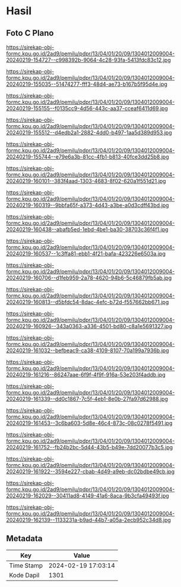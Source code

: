 # Hasil

## Foto C Plano

https://sirekap-obj-formc.kpu.go.id/2ad9/pemilu/pdpr/13/04/01/20/09/1304012009004-20240219-154727--c998392b-9064-4c28-93fa-5413fdc83c12.jpg

https://sirekap-obj-formc.kpu.go.id/2ad9/pemilu/pdpr/13/04/01/20/09/1304012009004-20240219-155035--51474277-fff3-48d4-ae73-b167b5f95d4e.jpg

https://sirekap-obj-formc.kpu.go.id/2ad9/pemilu/pdpr/13/04/01/20/09/1304012009004-20240219-155155--f0135cc9-4d56-443c-aa37-cceaf6411d69.jpg

https://sirekap-obj-formc.kpu.go.id/2ad9/pemilu/pdpr/13/04/01/20/09/1304012009004-20240219-155512--d4edb2a1-2882-4dd0-b497-1aa5d389d953.jpg

https://sirekap-obj-formc.kpu.go.id/2ad9/pemilu/pdpr/13/04/01/20/09/1304012009004-20240219-155744--e79e6a3b-81cc-4fb1-b813-40fce3dd25b8.jpg

https://sirekap-obj-formc.kpu.go.id/2ad9/pemilu/pdpr/13/04/01/20/09/1304012009004-20240219-160101--383f4aad-1303-4683-8f02-620a1f551d21.jpg

https://sirekap-obj-formc.kpu.go.id/2ad9/pemilu/pdpr/13/04/01/20/09/1304012009004-20240219-160319--9bbfa65f-a373-4d43-a3be-a0d3cdff43bd.jpg

https://sirekap-obj-formc.kpu.go.id/2ad9/pemilu/pdpr/13/04/01/20/09/1304012009004-20240219-160438--abafb5ed-1ebd-4be1-ba30-38703c36f4f1.jpg

https://sirekap-obj-formc.kpu.go.id/2ad9/pemilu/pdpr/13/04/01/20/09/1304012009004-20240219-160537--1c3ffa81-ebb1-4f21-bafa-423226e6503a.jpg

https://sirekap-obj-formc.kpu.go.id/2ad9/pemilu/pdpr/13/04/01/20/09/1304012009004-20240219-160706--d1feb959-2a78-4620-94b6-5c46879fb5ab.jpg

https://sirekap-obj-formc.kpu.go.id/2ad9/pemilu/pdpr/13/04/01/20/09/1304012009004-20240219-160813--d5bfdc54-8dac-4efc-b72d-f557662bb671.jpg

https://sirekap-obj-formc.kpu.go.id/2ad9/pemilu/pdpr/13/04/01/20/09/1304012009004-20240219-160926--343a0363-a336-4501-bd80-c8a1e5691327.jpg

https://sirekap-obj-formc.kpu.go.id/2ad9/pemilu/pdpr/13/04/01/20/09/1304012009004-20240219-161032--befbeac9-ca38-4109-8107-70a199a7936b.jpg

https://sirekap-obj-formc.kpu.go.id/2ad9/pemilu/pdpr/13/04/01/20/09/1304012009004-20240219-161216--86247aae-6f9f-4f9f-916a-53e203f4addb.jpg

https://sirekap-obj-formc.kpu.go.id/2ad9/pemilu/pdpr/13/04/01/20/09/1304012009004-20240219-161339--dd0c1867-7c5f-4eb1-8e0b-27fa97d62988.jpg

https://sirekap-obj-formc.kpu.go.id/2ad9/pemilu/pdpr/13/04/01/20/09/1304012009004-20240219-161453--3c6ba603-5d8e-46c4-873c-08c0278f5491.jpg

https://sirekap-obj-formc.kpu.go.id/2ad9/pemilu/pdpr/13/04/01/20/09/1304012009004-20240219-161752--fb24b2bc-5d44-43b5-b49e-7dd20077b3c5.jpg

https://sirekap-obj-formc.kpu.go.id/2ad9/pemilu/pdpr/13/04/01/20/09/1304012009004-20240219-161922--3594e227-cbab-4d49-a9eb-dc02bdbe49cb.jpg

https://sirekap-obj-formc.kpu.go.id/2ad9/pemilu/pdpr/13/04/01/20/09/1304012009004-20240219-162029--30411ad8-4149-41a6-8aca-9b3cfa49493f.jpg

https://sirekap-obj-formc.kpu.go.id/2ad9/pemilu/pdpr/13/04/01/20/09/1304012009004-20240219-162139--1133231a-b9ad-44b7-a05a-2ecb952c34d8.jpg


## Metadata

| Key        | Value               |
| ---------- | ------------------- |
| Time Stamp | 2024-02-19 17:03:14 |
| Kode Dapil | 1301                |



